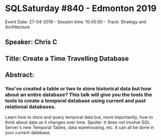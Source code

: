 # SQLSaturday #840 - Edmonton 2019
Event Date: 27-04-2019 - Session time: 10:45:00 - Track: Strategy and Architecture
## Speaker: Chris C
## Title: Create a Time Travelling Database
## Abstract:
### You've created a table or two to store historical data but how about an entire database?  This talk will give you the tools the tools to create a temporal database using current and past relational databases. 
 Learn how to store and query temporal data but, more importantly, how to think about data as it changes over time.  Spoiler: it does not involve SQL Server's new Temporal Tables, data warehousing, etc.  It can all be done in your current database.
